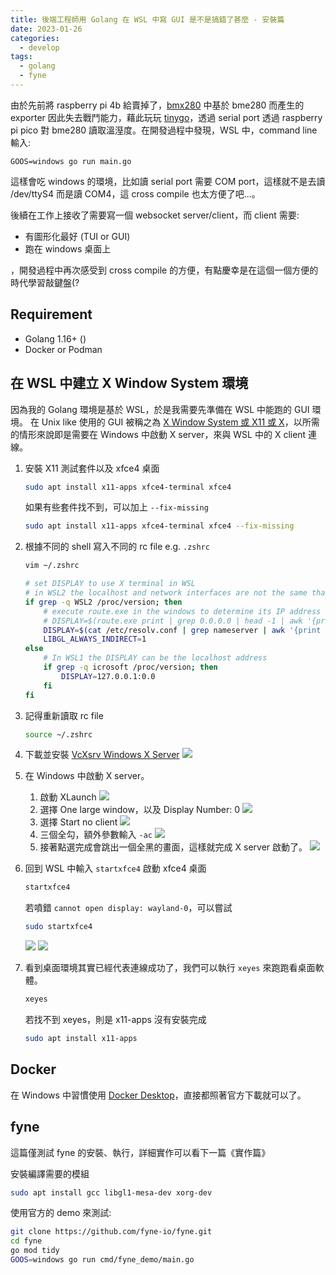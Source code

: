 ```yaml
---
title: 後端工程師用 Golang 在 WSL 中寫 GUI 是不是搞錯了甚麼 - 安裝篇
date: 2023-01-26
categories:
  - develop
tags:
  - golang
  - fyne
---
```


由於先前將 raspberry pi 4b 給賣掉了，[bmx280](https://github.com/omegaatt36/bmx280/tree/main/raspberrypi) 中基於 bme280 而產生的 exporter 因此失去戰鬥能力，藉此玩玩 [tinygo](https://tinygo.org/)，透過 serial port 透過 raspberry pi pico 對 bme280 讀取溫溼度。在開發過程中發現，WSL 中，command line 輸入:

```shell
GOOS=windows go run main.go
```

這樣會吃 windows 的環境，比如讀 serial port 需要 COM port，這樣就不是去讀 /dev/ttyS4 而是讀 COM4，這 cross compile 也太方便了吧...。

後續在工作上接收了需要寫一個 websocket server/client，而 client 需要:

- 有圖形化最好 (TUI or GUI)
- 跑在 windows 桌面上

，開發過程中再次感受到 cross compile 的方便，有點慶幸是在這個一個方便的時代學習敲鍵盤(?

## Requirement

- Golang 1.16+ ()
- Docker or Podman

## 在 WSL 中建立 X Window System 環境

因為我的 Golang 環境是基於 WSL，於是我需要先準備在 WSL 中能跑的 GUI 環境。
在 Unix like 使用的 GUI 被稱之為 [X Window System 或 X11 或 X](https://en.wikipedia.org/wiki/X_Window_System)，以所需的情形來說即是需要在 Windows 中啟動 X server，來與 WSL 中的 X client 連線。

1. 安裝 X11 測試套件以及 xfce4 桌面
   ```bash
   sudo apt install x11-apps xfce4-terminal xfce4
   ```
   如果有些套件找不到，可以加上 `--fix-missing`
   ```bash
   sudo apt install x11-apps xfce4-terminal xfce4 --fix-missing
   ```
2. 根據不同的 shell 寫入不同的 rc file e.g. `.zshrc`

   ```bash
   vim ~/.zshrc

   # set DISPLAY to use X terminal in WSL
   # in WSL2 the localhost and network interfaces are not the same than windows
   if grep -q WSL2 /proc/version; then
       # execute route.exe in the windows to determine its IP address
       # DISPLAY=$(route.exe print | grep 0.0.0.0 | head -1 | awk '{print $4}'):0.0
       DISPLAY=$(cat /etc/resolv.conf | grep nameserver | awk '{print $2}'):0.0
       LIBGL_ALWAYS_INDIRECT=1
   else
       # In WSL1 the DISPLAY can be the localhost address
       if grep -q icrosoft /proc/version; then
           DISPLAY=127.0.0.1:0.0
       fi
   fi
   ```

3. 記得重新讀取 rc file
   ```bash
   source ~/.zshrc
   ```
4. 下載並安裝 [VcXsrv Windows X Server](https://sourceforge.net/projects/vcxsrv/)
   ![](images/vcxsrv-64.1.20.14.0.installer_QThVt5YaQ8.png)
5. 在 Windows 中啟動 X server。
   1. 啟動 XLaunch
      ![](images/Code_v2XhXW1NOO.png)
   2. 選擇 One large window，以及 Display Number: 0
      ![](images/xlaunch_1bMYdjPQ3Z.png)
   3. 選擇 Start no client
      ![](images/xlaunch_SHlZcl2xiD.png)
   4. 三個全勾，額外參數輸入 `-ac`
      ![](images/xlaunch_EN1I1BkqQS.png)
   5. 接著點選完成會跳出一個全黑的畫面，這樣就完成 X server 啟動了。
      ![](images/xlaunch_iNe6bBRJdq.png)
6. 回到 WSL 中輸入 `startxfce4` 啟動 xfce4 桌面
   ```bash
   startxfce4
   ```
   若噴錯 `cannot open display: wayland-0`，可以嘗試
   ```bash
   sudo startxfce4
   ```
   ![](images/WindowsTerminal_TeEkKP3j4Z.png)
   ![](images/vcxsrv_QQ4TbA3bjf.png)
7. 看到桌面環境其實已經代表連線成功了，我們可以執行 `xeyes` 來跑跑看桌面軟體。
   ```bash
   xeyes
   ```
   若找不到 xeyes，則是 x11-apps 沒有安裝完成
   ```bash
   sudo apt install x11-apps
   ```

## Docker

在 Windows 中習慣使用 [Docker Desktop](https://www.docker.com/products/docker-desktop/)，直接都照著官方下載就可以了。

## fyne

這篇僅測試 fyne 的安裝、執行，詳細實作可以看下一篇《實作篇》

安裝編譯需要的模組

```bash
sudo apt install gcc libgl1-mesa-dev xorg-dev
```

使用官方的 demo 來測試:

```bash
git clone https://github.com/fyne-io/fyne.git
cd fyne
go mod tidy
GOOS=windows go run cmd/fyne_demo/main.go
```
